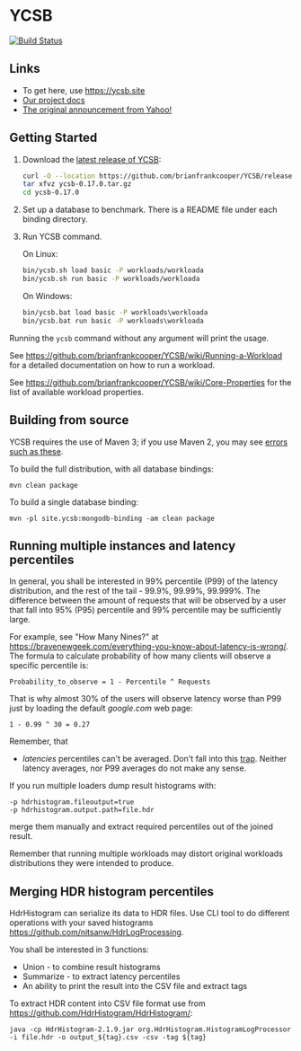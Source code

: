 <!--
Copyright (c) 2010 Yahoo! Inc., 2012 - 2016 YCSB contributors.
All rights reserved.

Licensed under the Apache License, Version 2.0 (the "License"); you
may not use this file except in compliance with the License. You
may obtain a copy of the License at

http://www.apache.org/licenses/LICENSE-2.0

Unless required by applicable law or agreed to in writing, software
distributed under the License is distributed on an "AS IS" BASIS,
WITHOUT WARRANTIES OR CONDITIONS OF ANY KIND, either express or
implied. See the License for the specific language governing
permissions and limitations under the License. See accompanying
LICENSE file.
-->

YCSB
====================================
[![Build Status](https://travis-ci.org/brianfrankcooper/YCSB.png?branch=master)](https://travis-ci.org/brianfrankcooper/YCSB)



Links
-----
* To get here, use https://ycsb.site
* [Our project docs](https://github.com/brianfrankcooper/YCSB/wiki)
* [The original announcement from Yahoo!](https://labs.yahoo.com/news/yahoo-cloud-serving-benchmark/)

Getting Started
---------------

1. Download the [latest release of YCSB](https://github.com/brianfrankcooper/YCSB/releases/latest):

    ```sh
    curl -O --location https://github.com/brianfrankcooper/YCSB/releases/download/0.17.0/ycsb-0.17.0.tar.gz
    tar xfvz ycsb-0.17.0.tar.gz
    cd ycsb-0.17.0
    ```
    
2. Set up a database to benchmark. There is a README file under each binding 
   directory.

3. Run YCSB command. 

    On Linux:
    ```sh
    bin/ycsb.sh load basic -P workloads/workloada
    bin/ycsb.sh run basic -P workloads/workloada
    ```

    On Windows:
    ```bat
    bin/ycsb.bat load basic -P workloads\workloada
    bin/ycsb.bat run basic -P workloads\workloada
    ```

  Running the `ycsb` command without any argument will print the usage. 
   
  See https://github.com/brianfrankcooper/YCSB/wiki/Running-a-Workload
  for a detailed documentation on how to run a workload.

  See https://github.com/brianfrankcooper/YCSB/wiki/Core-Properties for 
  the list of available workload properties.


Building from source
--------------------

YCSB requires the use of Maven 3; if you use Maven 2, you may see [errors
such as these](https://github.com/brianfrankcooper/YCSB/issues/406).

To build the full distribution, with all database bindings:

    mvn clean package

To build a single database binding:

    mvn -pl site.ycsb:mongodb-binding -am clean package

Running multiple instances and latency percentiles
--------------------------------------------------

In general, you shall be interested in 99% percentile (P99) of the latency
distribution, and the rest of the tail - 99.9%, 99.99%, 99.999%. The difference
between the amount of requests that will be observed by a user that fall
into 95% (P95) percentile and 99% percentile may be sufficiently large.

For example, see "How Many Nines?" at https://bravenewgeek.com/everything-you-know-about-latency-is-wrong/.
The formula to calculate probability of how many clients will observe
a specific percentile is: 

    Probability_to_observe = 1 - Percentile ^ Requests

That is why almost 30% of the users will observe latency worse than P99
just by loading the default _google.com_ web page:

    1 - 0.99 ^ 30 = 0.27

Remember, that

- _latencies_ percentiles can't be averaged. Don't fall into this
  [trap](http://latencytipoftheday.blogspot.com/2014/06/latencytipoftheday-you-cant-average.html).
  Neither latency averages, nor P99 averages do not make any sense.

If you run multiple loaders dump result histograms with:

    -p hdrhistogram.fileoutput=true
    -p hdrhistogram.output.path=file.hdr

merge them manually and extract required percentiles out of the
joined result.

Remember that running multiple workloads may distort original
workloads distributions they were intended to produce.

Merging HDR histogram percentiles
---------------------------------

HdrHistogram can serialize its data to HDR files. Use CLI tool
to do different operations with your saved histograms
https://github.com/nitsanw/HdrLogProcessing.

You shall be interested in 3 functions:

- Union - to combine result histograms
- Summarize - to extract latency percentiles
- An ability to print the result into the CSV file and extract tags

To extract HDR content into CSV file format use from
https://github.com/HdrHistogram/HdrHistogram/:

    java -cp HdrHistogram-2.1.9.jar org.HdrHistogram.HistogramLogProcessor -i file.hdr -o output_${tag}.csv -csv -tag ${tag}
